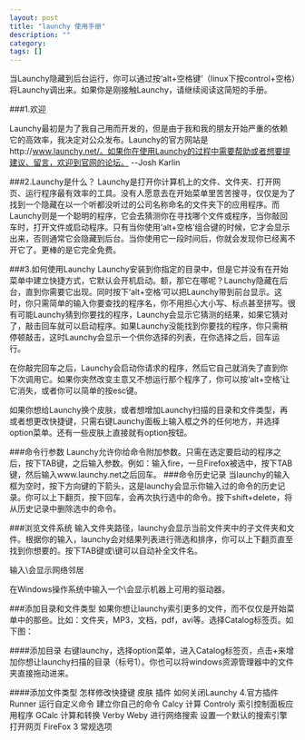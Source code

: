 ```yaml
---
layout: post
title: "launchy 使用手册"
description: ""
category: 
tags: []
---
```


当Launchy隐藏到后台运行，你可以通过按‘alt+空格键’（linux下按control+空格）将Launchy调出来。如果你是刚接触Launchy，请继续阅读这简短的手册。

###1.欢迎

Launchy最初是为了我自己用而开发的，但是由于我和我的朋友开始严重的依赖它的高效率，我决定对公众发布。Launchy的官方网站是http://www.launchy.net/。如果你在使用Launchy的过程中需要帮助或者想要提建议、留言，欢迎到官网的论坛。
--Josh Karlin



###2.Launchy是什么？
Launchy是打开你计算机上的文件、文件夹、打开网页、运行程序最有效率的工具。没有人愿意去在开始菜单里苦苦搜寻，仅仅是为了找到一个隐藏在以一个听都没听过的公司名称命名的文件夹下的应用程序。而Launchy则是一个聪明的程序，它会去猜测你在寻找哪个文件或程序，当你敲回车时，打开文件或启动程序。只有当你使用‘alt+空格’组合键的时候，它才会显示出来，否则通常它会隐藏到后台。当你使用它一段时间后，你就会发现你已经离不开它了。更棒的是它完全免费。

###3.如何使用Launchy
Launchy安装到你指定的目录中，但是它并没有在开始菜单中建立快捷方式，它默认会开机启动。额，那它在哪呢？Launchy隐藏在后台，直到你需要它出现。同时按下‘alt+空格’可以把Launchy带到前台显示。这时，你只需简单的输入你要查找的程序名，你不用担心大小写、标点甚至拼写。很有可能Launchy猜到你要找的程序，Launchy会显示它猜测的结果，如果它猜对了，敲击回车就可以启动程序。如果Launchy没能找到你要找的程序，你只需稍停顿敲击，这时Launchy会显示一个供你选择的列表，在你选择之后，回车运行。

在你敲完回车之后，Launchy会启动你请求的程序，然后它自己就消失了直到你下次调用它。如果你突然改变主意又不想运行那个程序了，你可以按‘alt+空格’让它消失，或者你可以简单的按esc键。

如果你想给Launchy换个皮肤，或者想增加Launchy扫描的目录和文件类型，再或者想更改快捷键，只需右键Launchy面板上输入框之外的任何地方，并选择option菜单。还有一些皮肤上直接就有option按钮。

###命令行参数
Launchy允许你给命令附加参数。只需在选定要启动的程序之后，按下TAB键，之后输入参数。例如：输入fire，一旦Firefox被选中，按下TAB键，然后输入www.launchy.net之后回车。
###命令历史记录
当launchy的输入框为空时，按下方向键的下箭头，这是launchy会显示你输入过的命令的历史记录。你可以上下翻页，按下回车，会再次执行选中的命令。按下shift+delete，将从历史记录中删除选中的命令。

###浏览文件系统
输入文件夹路径，launchy会显示当前文件夹中的子文件夹和文件。根据你的输入，launchy会对结果列表进行筛选和排序，你可以上下翻页直至找到你想要的。按下TAB键或\键可以自动补全文件名。

输入\\会显示网络邻居

在Windows操作系统中输入一个\会显示机器上可用的驱动器。

###添加目录和文件类型
如果你想让launchy索引更多的文件，而不仅仅是开始菜单中的那些。比如：文件夹，MP3，文档，pdf，avi等。选择Catalog标签页。如下图：


####添加目录
右键launchy，选择option菜单，进入Catalog标签页，点击+来增加你想让launchy扫描的目录（标号1）。你也可以将windows资源管理器中的文件夹直接拖动进来。

####添加文件类型
     怎样修改快捷键
     皮肤
     插件
     如何关闭Launchy
4.官方插件
     Runner
          运行自定义命令
          建立你自己的命令
     Calcy
          计算
     Controly
          索引控制面板应用程序
     GCalc
          计算和转换
     Verby
     Weby
          进行网络搜索
          设置一个默认的搜索引擎
          打开网页
          FireFox 3
常规选项

